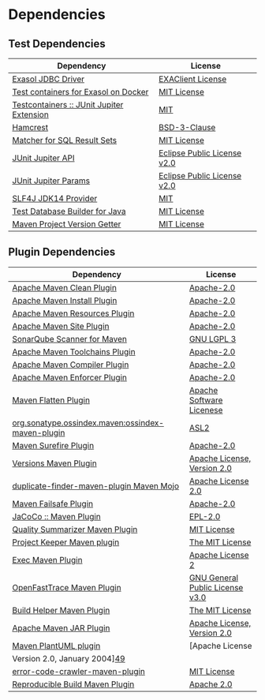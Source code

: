 <!-- @formatter:off -->
# Dependencies

## Test Dependencies

| Dependency                                     | License                           |
| ---------------------------------------------- | --------------------------------- |
| [Exasol JDBC Driver][0]                        | [EXAClient License][1]            |
| [Test containers for Exasol on Docker][2]      | [MIT License][3]                  |
| [Testcontainers :: JUnit Jupiter Extension][4] | [MIT][5]                          |
| [Hamcrest][6]                                  | [BSD-3-Clause][7]                 |
| [Matcher for SQL Result Sets][8]               | [MIT License][9]                  |
| [JUnit Jupiter API][10]                        | [Eclipse Public License v2.0][11] |
| [JUnit Jupiter Params][10]                     | [Eclipse Public License v2.0][11] |
| [SLF4J JDK14 Provider][12]                     | [MIT][13]                         |
| [Test Database Builder for Java][14]           | [MIT License][15]                 |
| [Maven Project Version Getter][16]             | [MIT License][17]                 |

## Plugin Dependencies

| Dependency                                              | License                                                        |
| ------------------------------------------------------- | -------------------------------------------------------------- |
| [Apache Maven Clean Plugin][18]                         | [Apache-2.0][19]                                               |
| [Apache Maven Install Plugin][20]                       | [Apache-2.0][19]                                               |
| [Apache Maven Resources Plugin][21]                     | [Apache-2.0][19]                                               |
| [Apache Maven Site Plugin][22]                          | [Apache-2.0][19]                                               |
| [SonarQube Scanner for Maven][23]                       | [GNU LGPL 3][24]                                               |
| [Apache Maven Toolchains Plugin][25]                    | [Apache-2.0][19]                                               |
| [Apache Maven Compiler Plugin][26]                      | [Apache-2.0][19]                                               |
| [Apache Maven Enforcer Plugin][27]                      | [Apache-2.0][19]                                               |
| [Maven Flatten Plugin][28]                              | [Apache Software Licenese][19]                                 |
| [org.sonatype.ossindex.maven:ossindex-maven-plugin][29] | [ASL2][30]                                                     |
| [Maven Surefire Plugin][31]                             | [Apache-2.0][19]                                               |
| [Versions Maven Plugin][32]                             | [Apache License, Version 2.0][19]                              |
| [duplicate-finder-maven-plugin Maven Mojo][33]          | [Apache License 2.0][34]                                       |
| [Maven Failsafe Plugin][35]                             | [Apache-2.0][19]                                               |
| [JaCoCo :: Maven Plugin][36]                            | [EPL-2.0][37]                                                  |
| [Quality Summarizer Maven Plugin][38]                   | [MIT License][39]                                              |
| [Project Keeper Maven plugin][40]                       | [The MIT License][41]                                          |
| [Exec Maven Plugin][42]                                 | [Apache License 2][19]                                         |
| [OpenFastTrace Maven Plugin][43]                        | [GNU General Public License v3.0][44]                          |
| [Build Helper Maven Plugin][45]                         | [The MIT License][46]                                          |
| [Apache Maven JAR Plugin][47]                           | [Apache License, Version 2.0][19]                              |
| [Maven PlantUML plugin][48]                             | [Apache License
                Version 2.0, January 2004][49] |
| [error-code-crawler-maven-plugin][50]                   | [MIT License][51]                                              |
| [Reproducible Build Maven Plugin][52]                   | [Apache 2.0][30]                                               |

[0]: http://www.exasol.com/
[1]: https://repo1.maven.org/maven2/com/exasol/exasol-jdbc/25.2.2/exasol-jdbc-25.2.2-license.txt
[2]: https://github.com/exasol/exasol-testcontainers/
[3]: https://github.com/exasol/exasol-testcontainers/blob/main/LICENSE
[4]: https://java.testcontainers.org
[5]: http://opensource.org/licenses/MIT
[6]: http://hamcrest.org/JavaHamcrest/
[7]: https://raw.githubusercontent.com/hamcrest/JavaHamcrest/master/LICENSE
[8]: https://github.com/exasol/hamcrest-resultset-matcher/
[9]: https://github.com/exasol/hamcrest-resultset-matcher/blob/main/LICENSE
[10]: https://junit.org/junit5/
[11]: https://www.eclipse.org/legal/epl-v20.html
[12]: http://www.slf4j.org
[13]: https://opensource.org/license/mit
[14]: https://github.com/exasol/test-db-builder-java/
[15]: https://github.com/exasol/test-db-builder-java/blob/main/LICENSE
[16]: https://github.com/exasol/maven-project-version-getter/
[17]: https://github.com/exasol/maven-project-version-getter/blob/main/LICENSE
[18]: https://maven.apache.org/plugins/maven-clean-plugin/
[19]: https://www.apache.org/licenses/LICENSE-2.0.txt
[20]: https://maven.apache.org/plugins/maven-install-plugin/
[21]: https://maven.apache.org/plugins/maven-resources-plugin/
[22]: https://maven.apache.org/plugins/maven-site-plugin/
[23]: http://docs.sonarqube.org/display/PLUG/Plugin+Library/sonar-maven-plugin
[24]: http://www.gnu.org/licenses/lgpl.txt
[25]: https://maven.apache.org/plugins/maven-toolchains-plugin/
[26]: https://maven.apache.org/plugins/maven-compiler-plugin/
[27]: https://maven.apache.org/enforcer/maven-enforcer-plugin/
[28]: https://www.mojohaus.org/flatten-maven-plugin/
[29]: https://sonatype.github.io/ossindex-maven/maven-plugin/
[30]: http://www.apache.org/licenses/LICENSE-2.0.txt
[31]: https://maven.apache.org/surefire/maven-surefire-plugin/
[32]: https://www.mojohaus.org/versions/versions-maven-plugin/
[33]: https://basepom.github.io/duplicate-finder-maven-plugin
[34]: http://www.apache.org/licenses/LICENSE-2.0.html
[35]: https://maven.apache.org/surefire/maven-failsafe-plugin/
[36]: https://www.jacoco.org/jacoco/trunk/doc/maven.html
[37]: https://www.eclipse.org/legal/epl-2.0/
[38]: https://github.com/exasol/quality-summarizer-maven-plugin/
[39]: https://github.com/exasol/quality-summarizer-maven-plugin/blob/main/LICENSE
[40]: https://github.com/exasol/project-keeper/
[41]: https://github.com/exasol/project-keeper/blob/main/LICENSE
[42]: https://www.mojohaus.org/exec-maven-plugin
[43]: https://github.com/itsallcode/openfasttrace-maven-plugin
[44]: https://www.gnu.org/licenses/gpl-3.0.html
[45]: https://www.mojohaus.org/build-helper-maven-plugin/
[46]: https://spdx.org/licenses/MIT.txt
[47]: https://maven.apache.org/plugins/maven-jar-plugin/
[48]: https://github.com/Huluvu424242/plantuml-maven-plugin
[49]: https://www.apache.org/licenses/LICENSE-2.0
[50]: https://github.com/exasol/error-code-crawler-maven-plugin/
[51]: https://github.com/exasol/error-code-crawler-maven-plugin/blob/main/LICENSE
[52]: http://zlika.github.io/reproducible-build-maven-plugin
